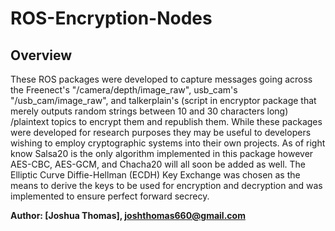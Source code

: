 # ROS-Encryption-Nodes
## Overview
These ROS packages were developed to capture messages going across the Freenect's "/camera/depth/image_raw", usb_cam's "/usb_cam/image_raw", and talkerplain's (script in encryptor package that merely outputs random strings between 10 and 30 characters long) /plaintext topics to encrypt them and republish them. While these packages were developed for research purposes they may be useful to developers wishing to employ cryptographic systems into their own projects. As of right know Salsa20 is the only algorithm implemented in this package however AES-CBC, AES-GCM, and Chacha20 will all soon be added as well. The Elliptic Curve Diffie-Hellman (ECDH) Key Exchange was chosen as the means to derive the keys to be used for encryption and decryption and was implemented to ensure perfect forward secrecy. 

**Author: [Joshua Thomas], joshthomas660@gmail.com**
